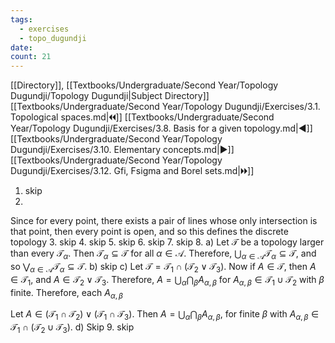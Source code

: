 ```yaml
---
tags:
  - exercises
  - topo_dugundji
date: 
count: 21
---
```

[[Directory]], [[Textbooks/Undergraduate/Second Year/Topology Dugundji/Topology Dugundji|Subject Directory]]
[[Textbooks/Undergraduate/Second Year/Topology Dugundji/Exercises/3.1. Topological spaces.md|🞀🞀]] [[Textbooks/Undergraduate/Second Year/Topology Dugundji/Exercises/3.8. Basis for a given topology.md|◀]] [[Textbooks/Undergraduate/Second Year/Topology Dugundji/Exercises/3.10. Elementary concepts.md|▶]] [[Textbooks/Undergraduate/Second Year/Topology Dugundji/Exercises/3.12. Gfi, Fsigma and Borel sets.md|🞂🞂]]
1. skip
2. 
Since for every point, there exists a pair of lines whose only intersection is that point, then every point is open, and so this defines the discrete topology
3. skip
4. skip
5. skip
6. skip 
7. skip
8. 
a)
Let $\mathscr{T}$ be a topology larger than every ${} \mathscr{T}_{\alpha} {}$. Then ${} \mathscr{T}_{\alpha} \subseteq \mathscr{T} {}$ for all ${} \alpha \in \mathscr{A} {}$. Therefore, ${} \bigcup _{\alpha \in \mathscr{A}}\mathscr{T}_{\alpha} \subseteq \mathscr{T} {}$, and so ${} \bigvee_{\alpha \in \mathscr{A}}\mathscr{T}_{\alpha} \subseteq \mathscr{T} {}$. 
b) skip
c)
Let ${} \mathscr{T}=\mathscr{T}_{1} \cap (\mathscr{T}_{2} \vee \mathscr{T}_{3}) {}$. Now if ${} A \in \mathscr{T} {}$, then ${} A \in \mathscr{T}_{1} {}$, and ${} A \in \mathscr{T}_{2} \vee \mathscr{T}_{3} {}$. Therefore, ${} A=\bigcup _{\alpha} \bigcap _{\beta} A_{\alpha,\, \beta} {}$ for ${} A_{\alpha,\, \beta} \in \mathscr{T}_{1} \cup \mathscr{T}_{2} {}$ with $\beta {}$ finite. Therefore, each ${} A_{\alpha,\, \beta}$

Let ${} A \in (\mathscr{T}_{1} \cap \mathscr{T}_{2})\vee (\mathscr{T}_{1} \cap  \mathscr{T}_{3}) {}$. Then ${} A = \bigcup _{\alpha} \bigcap _{\beta}A_{\alpha,\, \beta} {}$, for finite $\beta$ with ${} A_{\alpha,\, \beta} \in \mathscr{T}_{1} \cap (\mathscr{T}_{2} \cup \mathscr{T}_{3}) {}$.
d) 
Skip
9. skip
